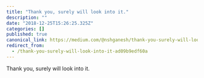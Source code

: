 ```yaml
---
title: "Thank you, surely will look into it."
description: ""
date: "2018-12-25T15:26:25.325Z"
categories: []
published: true
canonical_link: https://medium.com/@nshganesh/thank-you-surely-will-look-into-it-ad09b9edf60a
redirect_from:
  - /thank-you-surely-will-look-into-it-ad09b9edf60a
---
```


Thank you, surely will look into it.
